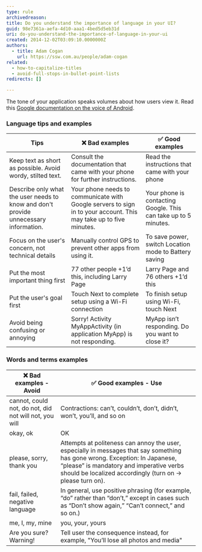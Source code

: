 ```yaml
---
type: rule
archivedreason: 
title: Do you understand the importance of language in your UI?
guid: 98e7361a-aefa-4d10-aaa1-4bed5d5eb31d
uri: do-you-understand-the-importance-of-language-in-your-ui
created: 2014-12-02T03:09:10.0000000Z
authors: 
  - title: Adam Cogan
    url: https://ssw.com.au/people/adam-cogan
related: 
  - how-to-capitalize-titles
  - avoid-full-stops-in-bullet-point-lists
redirects: []

---
```


The tone of your application speaks volumes about how users view it. Read this [Google documentation on the voice of Android](https://m2.material.io/design). 

<!--endintro-->

### Language tips and examples

| Tips | ❌ Bad examples | ✅ Good examples |
| --- | --- | --- |
| Keep text as short as possible. Avoid wordy, stilted text. | Consult the documentation that came with your phone for further instructions. | Read the instructions that came with your phone |
| Describe only what the user needs to know and don't provide unnecessary information. | Your phone needs to communicate with Google servers to sign in to your account. This may take up to five minutes. | Your phone is contacting Google. This can take up to 5 minutes. |
| Focus on the user's concern, not technical details | Manually control GPS to prevent other apps from using it. | To save power, switch Location mode to Battery saving |
| Put the most important thing first | 77 other people +1’d this, including Larry Page | Larry Page and 76 others +1’d this |
| Put the user's goal first | Touch Next to complete setup using a Wi-Fi connection | To finish setup using Wi-Fi, touch Next |
| Avoid being confusing or annoying | Sorry! Activity MyAppActivity (in application MyApp) is not responding. | MyApp isn’t responding. Do you want to close it? |

### Words and terms examples

| ❌ Bad examples - Avoid | ✅ Good examples - Use |
| --- | --- |
| cannot, could not, do not, did not will not, you will | Contractions: can’t, couldn’t, don’t, didn’t, won’t, you’ll, and so on |
| okay, ok | OK |
| please, sorry, thank you | Attempts at politeness can annoy the user, especially in messages that say something has gone wrong. Exception: In Japanese, “please” is mandatory and imperative verbs should be localized accordingly (turn on -&gt; please turn on). |
| fail, failed, negative language | In general, use positive phrasing (for example, “do” rather than “don’t,” except in cases such as “Don’t show again,” “Can’t connect,” and so on.)  |
| me, I, my, mine | you, your, yours |
| Are you sure? Warning! | Tell user the consequence instead, for example, "You’ll lose all photos and media" |

